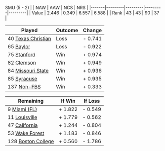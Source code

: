 SMU (5 - 2)
|       |   NAW   |   AAW   |   NCS   |   NRS   |
|-------|---------|---------|---------|---------|
| Value |   2.446 |   0.349 |   6.557 |   6.588 |
| Rank  |      43 |      43 |      90 |      37 |

| Played                    | Outcome    |  Change  |
|---------------------------|------------|----------|
|  40 [Texas Christian       ](TexasChristian.md)| Loss       | -  0.741 |
|  65 [Baylor                ](Baylor.md)| Loss       | -  0.922 |
|  75 [Stanford              ](Stanford.md)| Win        | +  0.974 |
|  82 [Clemson               ](Clemson.md)| Win        | +  0.949 |
|  84 [Missouri State        ](MissouriState.md)| Win        | +  0.936 |
|  85 [Syracuse              ](Syracuse.md)| Win        | +  0.935 |
| 137 [Non-FBS               ](NonFBS.md)| Win        | +  0.333 |

| Remaining                 |  If Win  |  If Loss |
|---------------------------|----------|----------|
|   9 [Miami (FL)            ](MiamiFL.md)| +  1.822 | -  0.549 |
|  11 [Louisville            ](Louisville.md)| +  1.779 | -  0.562 |
|  47 [California            ](California.md)| +  1.244 | -  0.804 |
|  53 [Wake Forest           ](WakeForest.md)| +  1.183 | -  0.846 |
| 128 [Boston College        ](BostonCollege.md)| +  0.560 | -  1.786 |

